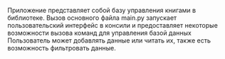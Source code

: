 Приложение представляет собой базу управления книгами в библиотеке.
Вызов основного файла main.py запускает пользовательский интерфейс в консили 
и предоставляет некоторые возможности вызова команд для управления базой данных
Пользователь может добавлять данные или читать их, также есть возможность фильтровать данные.
